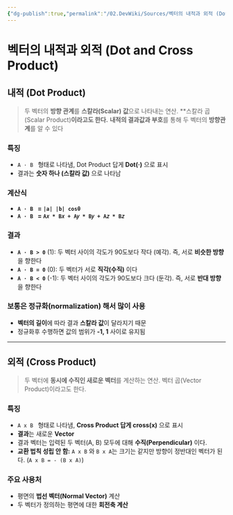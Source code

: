 ```yaml
---
{"dg-publish":true,"permalink":"/02.DevWiki/Sources/벡터의 내적과 외적 (Dot and Cross Product)/","noteIcon":""}
---
```


# 벡터의 내적과 외적 (Dot and Cross Product)

## 내적 (Dot Product)
> 두 벡터의 **방향 관계**를 **스칼라(Scalar) 값**으로 나타내는 연산. **스칼라 곱(Scalar Product)**이라고도 한다.**
> **내적의 결과값과 부호**를 통해 두 벡터의 **방향관계**를 알 수 있다

### 특징
* `A · B ` 형태로 나타냄, Dot Product 답게 **Dot(·)** 으로 표시
* 결과는 **숫자 하나 (스칼라 값)** 으로 나타남
### 계산식
* **`A · B `  = `|a| |b| cosθ`**
* **`A · B ` = `A𝑥 * B𝑥 + A𝑦 * B𝑦 + A𝑧 * B𝑧`**
### 결과
-   **`A · B > 0`** (1): 두 벡터 사이의 각도가 90도보다 작다 (예각). 즉, 서로 **비슷한 방향**을 향한다
-   **`A · B = 0`** (0): 두 벡터가 서로 **직각(수직)** 이다
-   **`A · B < 0`** (-1): 두 벡터 사이의 각도가 90도보다 크다 (둔각). 즉, 서로 **반대 방향**을 향한다

### 보통은 정규화(normalization) 해서 많이 사용
* **벡터의 길이**에 따라 결과 **스칼라 값**이 달라지기 때문
* 정규화후 수행하면 값의 범위가 **-1, 1** 사이로 유지됨

---

## 외적 (Cross Product)

> 두 벡터에 **동시에 수직인 새로운 벡터**를 계산하는 연산. 벡터 곱(Vector Product)이라고도 한다.

### 특징
* `A x B ` 형태로 나타냄, **Cross Product 답게 cross(x)** 으로 표시
* **결과**는 새로운 **Vector**
* 결과 벡터는 입력된 두 벡터(A, B) 모두에 대해 **수직(Perpendicular)** 이다.
* **교환 법칙 성립 안 함:** `A x B` 와 `B x A`는 크기는 같지만 방향이 정반대인 벡터가 된다. (`A x B = - (B x A)`)

### 주요 사용처
-   평면의 **법선 벡터(Normal Vector)** 계산
-   두 벡터가 정의하는 평면에 대한 **회전축 계산**